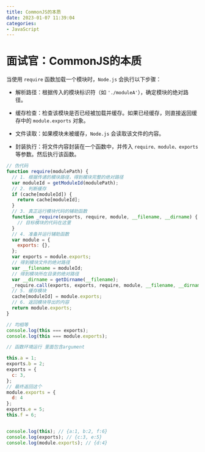 ```yaml
---
title: CommonJS的本质
date: 2023-01-07 11:39:04
categories: 
- JavaScript
---
```


# 面试官：CommonJS的本质


当使用 `require` 函数加载一个模块时，`Node.js` 会执行以下步骤：

- 解析路径：根据传入的模块标识符（如 `'./moduleA'`），确定模块的绝对路径。

- 缓存检查：检查该模块是否已经被加载并缓存。如果已经缓存，则直接返回缓存中的 `module.exports` 对象。

- 文件读取：如果模块未被缓存，`Node.js` 会读取该文件的内容。

- 封装执行：将文件内容封装在一个函数中，并传入 `require、module、exports` 等参数。然后执行该函数。


```js
// 伪代码
function require(modulePath) {
  // 1. 根据传递的模块路径，得到模块完整的绝对路径
  var moduleId = getModuleId(modulePath);
  // 2. 判断缓存
  if (cache[moduleId]) {
    return cache[moduleId];
  }
  // 3. 真正运行模块代码的辅助函数
  function _require(exports, require, module, __filename, __dirname) {
    // 目标模块的代码在这里
  }
  // 4. 准备并运行辅助函数
  var module = {
    exports: {},
  };
  var exports = module.exports;
  // 得到模块文件的绝对路径
  var __filename = moduleId;
  // 得到模块所在目录的绝对路径
  var __dirname = getDirname(__filename);
  _require.call(exports, exports, require, module, __filename, __dirname);
  // 5. 缓存模块
  cache[moduleId] = module.exports;
  // 6. 返回模块导出的内容
  return module.exports;
}
```



```js
// 均相等
console.log(this === exports);
console.log(this === module.exports);

// 函数环境运行 里面包含argument

this.a = 1;
exports.b = 2;
exports = {
  c: 3,
};
// 最终返回这个
module.exports = {
  d: 4
};
exports.e = 5;
this.f = 6;


console.log(this); // {a:1, b:2, f:6}
console.log(exports); // {c:3, e:5}
console.log(module.exports); // {d:4}
```










